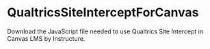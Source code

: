 # QualtricsSiteInterceptForCanvas
Download the JavaScript file needed to use Qualtrics Site Intercept in Canvas LMS by Instructure.
